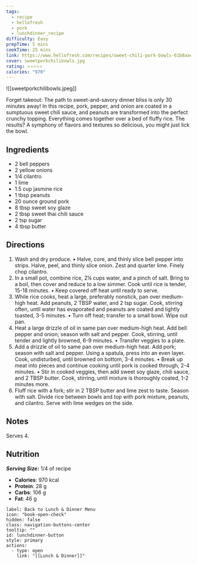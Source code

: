 ```yaml
---
tags:
  - recipe
  - hellofresh
  - pork
  - lunchdinner_recipe
difficulty: Easy
prepTime: 5 mins
cookTime: 25 mins
link: https://www.hellofresh.com/recipes/sweet-chili-pork-bowls-61b8aa47efc6eb265e6bedb3
cover: sweetporkchilibowls.jpg
rating: ⭐️⭐️⭐️⭐️⭐️
calories: "970"
---
```


![[sweetporkchilibowls.jpeg]]

Forget takeout: The path to sweet-and-savory dinner bliss is only 30 minutes away! In this recipe, pork, pepper, and onion are coated in a sumptuous sweet chili sauce, and peanuts are transformed into the perfect crunchy topping. Everything comes together over a bed of fluffy rice. The results? A symphony of flavors and textures so delicious, you might just lick the bowl.

## Ingredients
- 2 bell peppers
- 2 yellow onions
- 1/4 cilantro
- 1 lime
- 1.5 cup jasmine rice
- 1 tbsp peanuts
- 20 ounce ground pork
- 8 tbsp sweet soy glaze
- 2 tbsp sweet thai chili sauce
- 2 tsp sugar
- 4 tbsp butter


## Directions
1. Wash and dry produce. • Halve, core, and thinly slice bell pepper into strips. Halve, peel, and thinly slice onion. Zest and quarter lime. Finely chop cilantro.
2. In a small pot, combine rice, 2¼ cups water, and a pinch of salt. Bring to a boil, then cover and reduce to a low simmer. Cook until rice is tender, 15-18 minutes. • Keep covered off heat until ready to serve.
3. While rice cooks, heat a large, preferably nonstick, pan over medium-high heat. Add peanuts, 2 TBSP water, and 2 tsp sugar. Cook, stirring often, until water has evaporated and peanuts are coated and lightly toasted, 3-5 minutes. • Turn off heat; transfer to a small bowl. Wipe out pan.
4. Heat a large drizzle of oil in same pan over medium-high heat. Add bell pepper and onion; season with salt and pepper. Cook, stirring, until tender and lightly browned, 6-9 minutes. • Transfer veggies to a plate.
5. Add a drizzle of oil to same pan over medium-high heat. Add pork; season with salt and pepper. Using a spatula, press into an even layer. Cook, undisturbed, until browned on bottom, 3-4 minutes. • Break up meat into pieces and continue cooking until pork is cooked through, 2-4 minutes. • Stir in cooked veggies, then add sweet soy glaze, chili sauce, and 2 TBSP butter. Cook, stirring, until mixture is thoroughly coated, 1-2 minutes more.
6. Fluff rice with a fork; stir in 2 TBSP butter and lime zest to taste. Season with salt. Divide rice between bowls and top with pork mixture, peanuts, and cilantro. Serve with lime wedges on the side.

## Notes
Serves 4.

## Nutrition
***Serving Size:*** 1/4 of recipe
- **Calories**: 970 kcal
- **Protein**: 28 g
- **Carbs**: 106 g
- **Fat**: 46 g


```meta-bind-button
label: Back to Lunch & Dinner Menu
icon: "book-open-check"
hidden: false
class: navigation-buttons-center
tooltip: ""
id: lunchdinner-button
style: primary
actions:
  - type: open
    link: "[[Lunch & Dinner]]"

```
 
